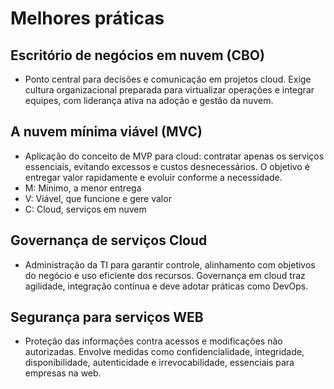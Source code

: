 # Melhores práticas

## Escritório de negócios em nuvem (CBO)
- Ponto central para decisões e comunicação em projetos cloud. Exige cultura organizacional preparada para virtualizar operações e integrar equipes, com liderança ativa na adoção e gestão da nuvem.

## A nuvem mínima viável (MVC)
- Aplicação do conceito de MVP para cloud: contratar apenas os serviços essenciais, evitando excessos e custos desnecessários. O objetivo é entregar valor rapidamente e evoluir conforme a necessidade.
- M: Mínimo, a menor entrega
- V: Viável, que funcione e gere valor
- C: Cloud, serviços em nuvem

## Governança de serviços Cloud
- Administração da TI para garantir controle, alinhamento com objetivos do negócio e uso eficiente dos recursos. Governança em cloud traz agilidade, integração contínua e deve adotar práticas como DevOps.

## Segurança para serviços WEB
- Proteção das informações contra acessos e modificações não autorizadas. Envolve medidas como confidencialidade, integridade, disponibilidade, autenticidade e irrevocabilidade, essenciais para empresas na web.
